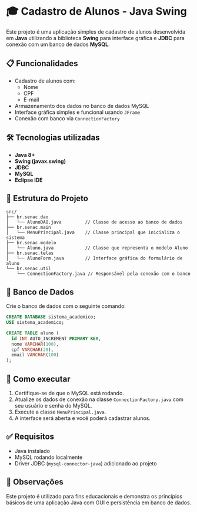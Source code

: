 
# 🎓 Cadastro de Alunos - Java Swing

Este projeto é uma aplicação simples de cadastro de alunos desenvolvida em **Java** utilizando a biblioteca **Swing** para interface gráfica e **JDBC** para conexão com um banco de dados **MySQL**.

## 📋 Funcionalidades

- Cadastro de alunos com:
  - Nome
  - CPF
  - E-mail
- Armazenamento dos dados no banco de dados MySQL
- Interface gráfica simples e funcional usando `JFrame`
- Conexão com banco via `ConnectionFactory`

## 🛠 Tecnologias utilizadas

- **Java 8+**
- **Swing (javax.swing)**
- **JDBC**
- **MySQL**
- **Eclipse IDE**

## 🧩 Estrutura do Projeto

```
src/
├── br.senac.dao
│   └── AlunoDAO.java         // Classe de acesso ao banco de dados
├── br.senac.main
│   └── MenuPrincipal.java    // Classe principal que inicializa o sistema
├── br.senac.modelo
│   └── Aluno.java            // Classe que representa o modelo Aluno
├── br.senac.telas
│   └── AlunoForm.java        // Interface gráfica do formulário de aluno
└── br.senac.util
    └── ConnectionFactory.java // Responsável pela conexão com o banco
```

## 🧪 Banco de Dados

Crie o banco de dados com o seguinte comando:

```sql
CREATE DATABASE sistema_academico;
USE sistema_academico;

CREATE TABLE aluno (
  id INT AUTO_INCREMENT PRIMARY KEY,
  nome VARCHAR(100),
  cpf VARCHAR(20),
  email VARCHAR(100)
);
```

## 🚀 Como executar

1. Certifique-se de que o MySQL está rodando.
2. Atualize os dados de conexão na classe `ConnectionFactory.java` com seu usuário e senha do MySQL.
3. Execute a classe `MenuPrincipal.java`.
4. A interface será aberta e você poderá cadastrar alunos.

## ✅ Requisitos

- Java instalado
- MySQL rodando localmente
- Driver JDBC (`mysql-connector-java`) adicionado ao projeto

## 📌 Observações

Este projeto é utilizado para fins educacionais e demonstra os princípios básicos de uma aplicação Java com GUI e persistência em banco de dados.
